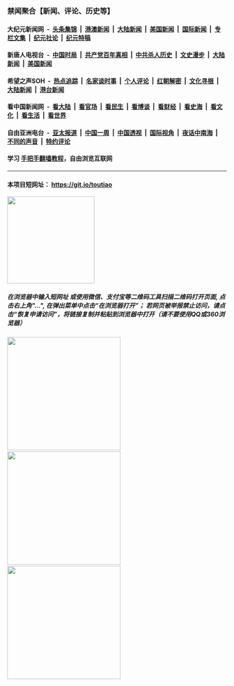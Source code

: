 ### 禁闻聚合【新闻、评论、历史等】

#### 大纪元新闻网 &nbsp;-&nbsp; [头条集锦](indexes/E头条集锦.md?t=02151022) &nbsp;|&nbsp; [港澳新闻](indexes/E港澳新闻.md?t=02151022)  &nbsp;|&nbsp; [大陆新闻](indexes/E大陆新闻.md?t=02151022) &nbsp;|&nbsp; [美国新闻](indexes/E美国新闻.md?t=02151022) &nbsp;|&nbsp; [国际新闻](indexes/E国际新闻.md?t=02151022) &nbsp;|&nbsp; [专栏文集](indexes/E专栏文集.md?t=02151022) &nbsp;|&nbsp; [纪元社论](indexes/E纪元社论.md?t=02151022) &nbsp;|&nbsp; [纪元特稿](indexes/E纪元特稿.md?t=02151022) 

#### 新唐人电视台 &nbsp;-&nbsp; [中国时局](indexes/N中国时局.md?t=02151022) &nbsp;|&nbsp; [共产党百年真相](indexes/N共产党百年真相.md?t=02151022) &nbsp;|&nbsp; [中共杀人历史](indexes/N中共杀人历史.md?t=02151022) &nbsp;|&nbsp; [文史漫步](indexes/N文史漫步.md?t=02151022) &nbsp;|&nbsp; [大陆新闻](indexes/N大陆新闻.md?t=02151022) &nbsp;|&nbsp; [美国新闻](indexes/N美国新闻.md?t=02151022)

#### 希望之声SOH &nbsp;-&nbsp; [热点追踪](indexes/H热点追踪.md?t=02151022) &nbsp;|&nbsp; [名家谈时事](indexes/H名家谈时事.md?t=02151022) &nbsp;|&nbsp; [个人评论](indexes/H个人评论.md?t=02151022)  &nbsp;|&nbsp; [红朝解密](indexes/H红朝解密.md?t=02151022) &nbsp;|&nbsp; [文化寻根](indexes/H文化寻根.md?t=02151022) &nbsp;|&nbsp; [大陆新闻](indexes/H大陆新闻.md?t=02151022) &nbsp;|&nbsp; [港台新闻](indexes/H港台新闻.md?t=02151022)

#### 看中国新闻网 &nbsp;-&nbsp; [看大陆](indexes/S看大陆.md?t=02151022) &nbsp;|&nbsp; [看官场](indexes/S看官场.md?t=02151022) &nbsp;|&nbsp; [看民生](indexes/S看民生.md?t=02151022)  &nbsp;|&nbsp; [看博谈](indexes/S看博谈.md?t=02151022) &nbsp;|&nbsp; [看财经](indexes/S看财经.md?t=02151022) &nbsp;|&nbsp; [看史海](indexes/S看史海.md?t=02151022) &nbsp;|&nbsp; [看文化](indexes/S看文化.md?t=02151022) &nbsp;|&nbsp; [看生活](indexes/S看生活.md?t=02151022) &nbsp;|&nbsp; [看世界](indexes/S看世界.md?t=02151022)

#### 自由亚洲电台 &nbsp;-&nbsp; [亚太报道](indexes/R亚太报道.md?t=02151022) &nbsp;|&nbsp; [中国一周](indexes/R中国一周.md?t=02151022) &nbsp;|&nbsp; [中国透视](indexes/R中国透视.md?t=02151022)  &nbsp;|&nbsp; [国际视角](indexes/R国际视角.md?t=02151022) &nbsp;|&nbsp; [夜话中南海](indexes/R夜话中南海.md?t=02151022) &nbsp;|&nbsp; [不同的声音](indexes/R不同的声音.md?t=02151022) &nbsp;|&nbsp; [特约评论](indexes/R特约评论.md?t=02151022)

#### 学习 [手把手翻墙教程](https://github.com/gfw-breaker/guides/wiki)，自由浏览互联网

----

#### 本项目短网址： https://git.io/toutiao
<img src="https://raw.githubusercontent.com/gfw-breaker/banned-news/master/scripts/img/qr.png" width="200px"/>  

##### 在浏览器中输入短网址 或使用微信、支付宝等二维码工具扫描二维码打开页面, 点击右上角"...", 在弹出菜单中点击“在浏览器打开”； 若网页被举报禁止访问，请点击“恢复申请访问”，将链接复制并粘贴到浏览器中打开（请不要使用QQ或360浏览器）

<img src="https://raw.githubusercontent.com/gfw-breaker/banned-news/master/scripts/img/1.png" width="260px"/> &nbsp; <img src="https://raw.githubusercontent.com/gfw-breaker/banned-news/master/scripts/img/2.png" width="260px"/> &nbsp; <img src="https://raw.githubusercontent.com/gfw-breaker/banned-news/master/scripts/img/3.png" width="260px"/>
